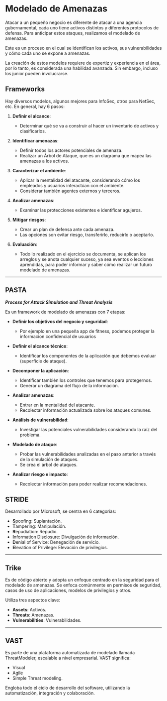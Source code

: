# Modelado de Amenazas

Atacar a un pequeño negocio es diferente de atacar a una agencia gubernamental, cada uno tiene activos distintos y diferentes protocolos de defensa. Para anticipar estos ataques, realizamos el modelado de amenazas.

Este es un proceso en el cual se identifican los activos, sus vulnerabilidades y cómo cada uno se expone a amenazas.

La creación de estos modelos requiere de expertiz y experiencia en el área, por lo tanto, es considerada una habilidad avanzada. Sin embargo, incluso los junior pueden involucrarse.

## Frameworks

Hay diversos modelos, algunos mejores para InfoSec, otros para NetSec, etc. En general, hay 6 pasos:

1. **Definir el alcance**:
   - Determinar qué se va a construir al hacer un inventario de activos y clasificarlos.

2. **Identificar amenazas**:
   - Definir todos los actores potenciales de amenaza.
   - Realizar un Árbol de Ataque, que es un diagrama que mapea las amenazas a los activos.

3. **Caracterizar el ambiente**:
   - Aplicar la mentalidad del atacante, considerando cómo los empleados y usuarios interactúan con el ambiente.
   - Considerar también agentes externos y terceros.

4. **Analizar amenazas**:
   - Examinar las protecciones existentes e identificar agujeros.

5. **Mitigar riesgos**:
   - Crear un plan de defensa ante cada amenaza.
   - Las opciones son evitar riesgo, transferirlo, reducirlo o aceptarlo.

6. **Evaluación**:
   - Todo lo realizado en el ejercicio se documenta, se aplican los arreglos y se anota cualquier suceso, ya sea eventos o lecciones aprendidas, para poder informar y saber cómo realizar un futuro modelado de amenazas.

---

## PASTA

***Process for Attack Simulation and Threat Analysis***

Es un framework de modelado de amenazas con 7 etapas:

- **Definir los objetivos del negocio y seguridad**:
  - Por ejemplo en una pequeña app de fitness, podemos proteger la informacion confidencial de usuarios

- **Definir el alcance técnico**:
  - Identificar los componentes de la aplicación que debemos evaluar (superficie de ataque).

- **Decomponer la aplicación**:
  - Identificar también los controles que tenemos para protegernos.
  - Generar un diagrama del flujo de la información.

- **Analizar amenazas**:
  - Entrar en la mentalidad del atacante.
  - Recolectar información actualizada sobre los ataques comunes.

- **Análisis de vulnerabilidad**:
  - Investigar las potenciales vulnerabilidades considerando la raíz del problema.

- **Modelado de ataque**:
  - Probar las vulnerabilidades analizadas en el paso anterior a través de la simulación de ataques.
  - Se crea el árbol de ataques.

- **Analizar riesgo e impacto**:
  - Recolectar información para poder realizar recomendaciones.

## STRIDE

Desarrollado por Microsoft, se centra en 6 categorías:

- **S**poofing: Suplantación.
- **T**ampering: Manipulación.
- **R**epudiation: Repudio.
- **I**nformation Disclosure: Divulgación de información.
- **D**enial of Service: Denegación de servicio.
- **E**levation of Privilege: Elevación de privilegios.

---

## Trike

Es de código abierto y adopta un enfoque centrado en la seguridad para el modelado de amenazas. Se enfoca comúnmente en permisos de seguridad, casos de uso de aplicaciones, modelos de privilegios y otros.

Utiliza tres aspectos clave:

- **Assets**: Activos.
- **Threats**: Amenazas.
- **Vulnerabilities**: Vulnerabilidades.

---

## VAST

Es parte de una plataforma automatizada de modelado llamada ThreatModeler, escalable a nivel empresarial. VAST significa:

- Visual
- Agile
- Simple Threat modeling.

Engloba todo el ciclo de desarrollo del software, utilizando la automatización, integración y colaboración.